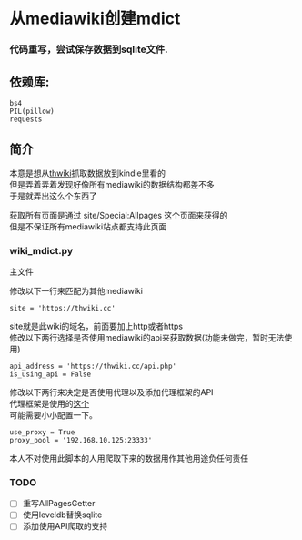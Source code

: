 # 从mediawiki创建mdict

### 代码重写，尝试保存数据到sqlite文件.

## 依赖库:
	
	bs4
	PIL(pillow)
	requests

## 简介

本意是想从[thwiki](http://thwiki.cc)抓取数据放到kindle里看的\
但是弄着弄着发现好像所有mediawiki的数据结构都差不多\
于是就弄出这么个东西了

获取所有页面是通过 site/Special:Allpages 这个页面来获得的\
但是不保证所有mediawiki站点都支持此页面

### wiki_mdict.py

主文件

修改以下一行来匹配为其他mediawiki

	site = 'https://thwiki.cc'

site就是此wiki的域名，前面要加上http或者https\
修改以下两行选择是否使用mediawiki的api来获取数据(功能未做完，暂时无法使用)
    
    api_address = 'https://thwiki.cc/api.php'
    is_using_api = False

修改以下两行来决定是否使用代理以及添加代理框架的API\
代理框架是使用的[这个](https://github.com/jhao104/proxy_pool)\
可能需要小小配置一下。

    use_proxy = True
    proxy_pool = '192.168.10.125:23333'


本人不对使用此脚本的人用爬取下来的数据用作其他用途负任何责任

### TODO

- [ ] 重写AllPagesGetter
- [ ] 使用leveldb替换sqlite
- [ ] 添加使用API爬取的支持